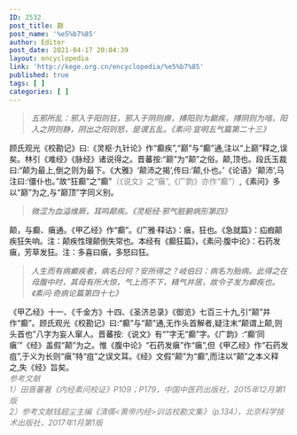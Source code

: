 ```yaml
---
ID: 2532
post_title: 巅
post_name: '%e5%b7%85'
author: Editor
post_date: 2021-04-17 20:04:39
layout: encyclopedia
link: 'http://kege.org.cn/encyclopedia/%e5%b7%85'
published: true
tags: [ ]
categories: [ ]
---
```

<blockquote><em>五邪所乱：邪入于阳则狂，邪入于阴则痹，搏阳则为巅疾，搏阴则为喑，阳入之阴则静，阴出之阳则怒，是谓五乱。《素问·宣明五气篇第二十三》</em></blockquote>
<div>顾氏观光《校勘记》曰:《灵枢·九针论》作“癫疾”,“巅”与“癫”通,注以“上巅”释之,误矣。林引《难经》《脉经》诸说得之。晋蕃按:“巅”为“颠”之俗。颠,顶也。段氏玉裁曰:“颠为最上,倒之则为最下。《大雅》‘颠沛之揭’,传曰:‘颠,仆也。’《论语》‘颠沛’,马注曰:‘僵仆也。”故“狂癫”之“癫”<span style="color: #808080;">（《说文》之“瘨”,《广韵》亦作“癫”）</span>,《素问》多以“巅”为之,与“巅顶”字同义别。</div>
<div></div>
<blockquote>
<div><em>微涩为血溢维厥，耳鸣颠疾。《灵枢经·邪气脏腑病形第四》</em></div></blockquote>
<div>颠，与癫、瘨通。《甲乙经》作“癫”。<span style="letter-spacing: -0.315px;">《广雅·释诂》：瘨，狂也。《急就篇》：疝瘕颠疾狂失响。注：颠疾性理颠倒失常也。本经有《癫狂篇》，《素问·腹中论》：石药发瘨，芳草发狂。注：多喜曰瘨，多怒曰狂。</span></div>
<div></div>
<blockquote>
<div><em>人生而有病癫疾者，病名曰何？安所得之？岐伯曰：病名为胎病。此得之在母腹中时，其母有所大惊，气上而不下，精气并居，故令子发为癫疾也。《素问·奇病论篇第四十七》</em></div></blockquote>
<div></div>
<div>
<div>《甲乙经》十一、《千金方》十四、《圣济总录》《御览》七百三十九,引“颠”并作“癫”。顾氏观光《校勘记》曰:“癫”与“颠”通,无作头首解者,疑注末“颠谓上颠,则头首也”八字为妄人窜人。晋蕃按:《说文》有“”字无“癫”字。《广韵》:“癫’同瘨’”《经》盖假“颠”为之。惟《腹中论》“石药发瘨”作“瘨”,但《甲乙经》作“石药发疽”,于义为长则“瘨”特“疽”之误文耳。《经》文假“颠”为“癫”,而注以“颠”之本义释之,失《经》旨矣。</div>
</div>
<div></div>
<div><em><span style="color: #808080;">参考文献</span></em></div>
<div><em><span style="color: #808080;">1）田晋蕃著《内经素问校证》P109；P179，中国中医药出版社，2015年12月第1版</span></em></div>
<div><span style="color: #808080;"><em>2）参考文献钱超尘主编《清儒&lt;黄帝内经&gt;训诂校勘文集》（p.134），北京科学技术出版社，2017年1月第1版</em></span></div>